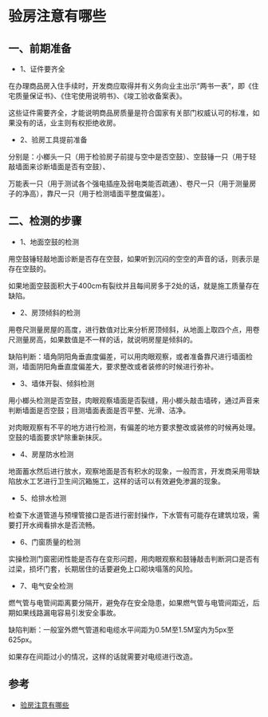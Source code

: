 # 验房注意有哪些

## 一、前期准备

- 1、证件要齐全

在办理商品房入住手续时，开发商应取得并有义务向业主出示“两书一表”，即《住宅质量保证书》、《住宅使用说明书》、《竣工验收备案表》。

这些证件需要齐全，才能说明商品房质量是符合国家有关部门权威认可的标准，如果没有的话，业主则有权拒绝收房。

- 2、验房工具提前准备

分别是：小榔头一只（用于检验房子前提与空中是否空鼓）、空鼓锤一只（用于轻敲墙面来诊断墙面是否有空鼓）、

万能表一只（用于测试各个强电插座及弱电类能否疏通）、卷尺一只（用于测量房子的净高），靠尺一只（用于检测墙面平整度偏差）。

## 二、检测的步骤

- 1、地面空鼓的检测

用空鼓锤轻敲地面诊断是否存在空鼓，如果听到沉闷的空空的声音的话，则表示是存在空鼓的。

如果地面空鼓面积大于400cm有裂纹并且每间房多于2处的话，就是施工质量存在缺陷。

- 2、房顶倾斜的检测

用卷尺测量房屋的高度，进行数值对比来分析房顶倾斜，从地面上取四个点，用卷尺测量房高，如果数值是不一样的话，就说明房屋是倾斜的。

缺陷判断：墙角阴阳角垂直度偏差，可以用肉眼观察，或者准备靠尺进行墙面检测，墙面阴阳角垂直度偏差大，要求整改或者装修的时候进行弥补。

- 3、墙体开裂、倾斜检测

用小榔头检测是否空鼓，肉眼观察墙面是否裂缝，用小榔头敲击墙砖，通过声音来判断墙面是否空鼓；目测墙面表面是否平整、光滑、洁净。

对肉眼观察有不平的地方进行检测，有偏差的地方要求整改或装修的时候再处理。空鼓的墙面要求铲除重新抹灰。

- 4、房屋防水检测

地面蓄水然后进行放水，观察地面是否有积水的现象，一般而言，开发商采用零缺陷放水工艺进行卫生间沉箱施工，这样的话可以有效避免渗漏的现象。

- 5、给排水检测

检查下水道管道与预埋管接口是否进行密封操作，下水管有可能存在建筑垃圾，需要打开水阀看排水是否流畅。

- 6、门窗质量的检测

实操检测门窗密闭性能是否存在变形问题，用肉眼观察和鼓锤敲击判断洞口是否有过梁，损坏门套，长期居住的话要避免上口砌块塌落的风险。

- 7、电气安全检测

燃气管与电管间距离要分隔开，避免存在安全隐患，如果燃气管与电管间距近，后期如果线路漏电容易引发安全事故。

缺陷判断：一般室外燃气管道和电缆水平间距为0.5M至1.5M室内为5px至625px。

如果存在间距过小的情况，这样的话就需要对电缆进行改造。




## 参考
- [验房注意有哪些](http://zhishi.fang.com/xf/qg_464359.html)
